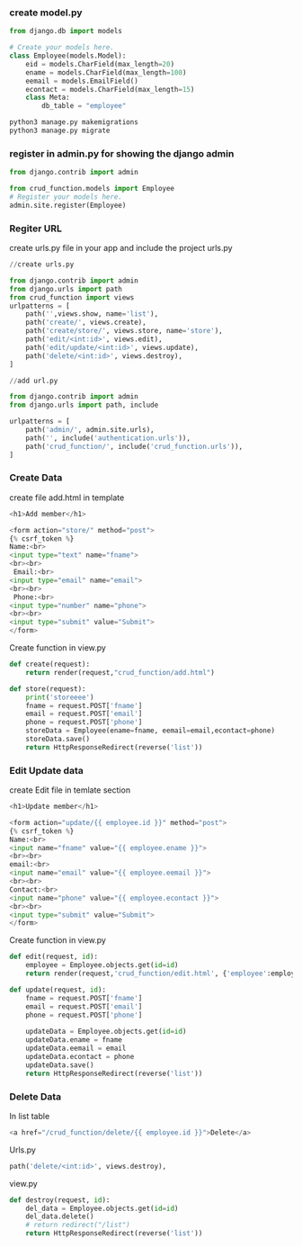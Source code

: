 ### create model.py
```python
from django.db import models

# Create your models here.
class Employee(models.Model):  
    eid = models.CharField(max_length=20)  
    ename = models.CharField(max_length=100)  
    eemail = models.EmailField()  
    econtact = models.CharField(max_length=15)  
    class Meta:  
        db_table = "employee"
```
```python
python3 manage.py makemigrations
python3 manage.py migrate  
```

### register in admin.py for showing the django admin
```python
from django.contrib import admin

from crud_function.models import Employee
# Register your models here.
admin.site.register(Employee)
```

### Regiter URL
create urls.py file in your app and include the project urls.py
```python
//create urls.py

from django.contrib import admin  
from django.urls import path  
from crud_function import views
urlpatterns = [   
    path('',views.show, name='list'),
    path('create/', views.create),
    path('create/store/', views.store, name='store'),
    path('edit/<int:id>', views.edit),  
    path('edit/update/<int:id>', views.update),  
    path('delete/<int:id>', views.destroy), 
]

//add url.py

from django.contrib import admin
from django.urls import path, include

urlpatterns = [
    path('admin/', admin.site.urls),
    path('', include('authentication.urls')),
    path('crud_function/', include('crud_function.urls')),
]

```

### Create Data
create file add.html in template
```python
<h1>Add member</h1>

<form action="store/" method="post">
{% csrf_token %}
Name:<br>
<input type="text" name="fname">
<br><br>
 Email:<br>
<input type="email" name="email">
<br><br>
 Phone:<br>
<input type="number" name="phone">
<br><br>
<input type="submit" value="Submit">
</form>
```
Create function in view.py
```python
def create(request):
	return render(request,"crud_function/add.html")

def store(request):
	print('storeeee')
	fname = request.POST['fname']
	email = request.POST['email']
	phone = request.POST['phone']
	storeData = Employee(ename=fname, eemail=email,econtact=phone)
	storeData.save()
	return HttpResponseRedirect(reverse('list'))
```

### Edit Update data
create Edit file in temlate section
```python
<h1>Update member</h1>

<form action="update/{{ employee.id }}" method="post">
{% csrf_token %}
Name:<br>
<input name="fname" value="{{ employee.ename }}">
<br><br>
email:<br>
<input name="email" value="{{ employee.eemail }}">
<br><br>
Contact:<br>
<input name="phone" value="{{ employee.econtact }}">
<br><br>
<input type="submit" value="Submit">
</form>
```
Create function in view.py
```python
def edit(request, id):
    employee = Employee.objects.get(id=id)
    return render(request,'crud_function/edit.html', {'employee':employee})

def update(request, id):
	fname = request.POST['fname']
	email = request.POST['email']
	phone = request.POST['phone']
	
	updateData = Employee.objects.get(id=id)
	updateData.ename = fname
	updateData.eemail = email
	updateData.econtact = phone
	updateData.save()
	return HttpResponseRedirect(reverse('list'))
```

### Delete Data
In list table
```python
<a href="/crud_function/delete/{{ employee.id }}">Delete</a>
```
Urls.py
```python
path('delete/<int:id>', views.destroy),  
```
view.py
```python
def destroy(request, id):  
    del_data = Employee.objects.get(id=id)  
    del_data.delete()  
    # return redirect("/list")
    return HttpResponseRedirect(reverse('list'))
```
